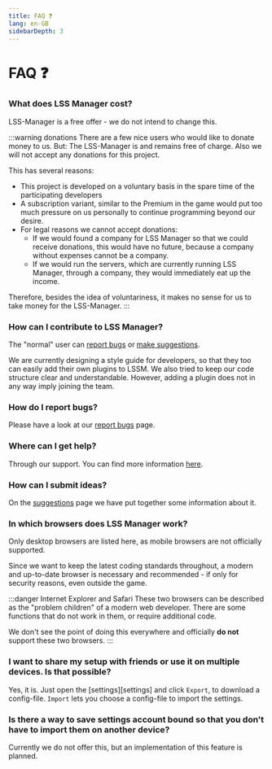 ```yaml
---
title: FAQ ❓
lang: en-GB
sidebarDepth: 3
---
```


# FAQ ❓

### What does LSS Manager cost?
LSS-Manager is a free offer - we do not intend to change this.

:::warning donations
There are a few nice users who would like to donate money to us. But: The LSS-Manager is and remains free of charge. Also we will not accept any donations for this project.

This has several reasons:

* This project is developed on a voluntary basis in the spare time of the participating developers
* A subscription variant, similar to the Premium in the game would put too much pressure on us personally to continue programming beyond our desire.
* For legal reasons we cannot accept donations:
    * If we would found a company for LSS Manager so that we could receive donations, this would have no future, because a company without expenses cannot be a company.
    * If we would run the servers, which are currently running LSS Manager, through a company, they would immediately eat up the income.

Therefore, besides the idea of voluntariness, it makes no sense for us to take money for the LSS-Manager.
:::

### How can I contribute to LSS Manager?
The "normal" user can [report bugs][error] or [make suggestions][suggestions].

We are currently designing a style guide for developers, so that they too can easily add their own plugins to LSSM. We also tried to keep our code structure clear and understandable. However, adding a plugin does not in any way imply joining the team.

### How do I report bugs?
Please have a look at our [report bugs][error] page.

### Where can I get help?
Through our support. You can find more information [here][support].

### How can I submit ideas?
On the [suggestions][suggestions] page we have put together some information about it.

### In which browsers does LSS Manager work?
Only desktop browsers are listed here, as mobile browsers are not officially supported.

Since we want to keep the latest coding standards throughout, a modern and up-to-date browser is necessary and recommended - if only for security reasons, even outside the game.

<browser-support-table/>

:::danger Internet Explorer and Safari
These two browsers can be described as the "problem children" of a modern web developer. There are some functions that do not work in them, or require additional code.

We don't see the point of doing this everywhere and officially **do not** support these two browsers.
:::

### I want to share my setup with friends or use it on multiple devices. Is that possible?
Yes, it is. Just open the [settings][settings] and click `Export`, to download a config-file. `Import` lets you choose a config-file to import the settings.

### Is there a way to save settings account bound so that you don't have to import them on another device?
Currently we do not offer this, but an implementation of this feature is planned.


[support]: support.md
[error]: error_report.md
[suggestions]: suggestions.md
